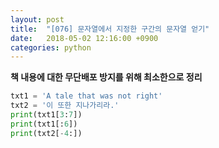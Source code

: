 ```yaml
---
layout: post
title:  "[076] 문자열에서 지정한 구간의 문자열 얻기"
date:   2018-05-02 12:16:00 +0900
categories: python
---
```


**책 내용에 대한 무단배포 방지를 위해 최소한으로 정리**

```python
txt1 = 'A tale that was not right'
txt2 = '이 또한 지나가리라.'
print(txt1[3:7])
print(txt1[:6])
print(txt2[-4:])
```
